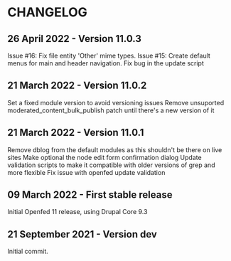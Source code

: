 CHANGELOG
=========

26 April 2022 - Version 11.0.3
------------------------------
  Issue #16: Fix file entity 'Other' mime types.
  Issue #15: Create default menus for main and header navigation.
  Fix bug in the update script

21 March 2022 - Version 11.0.2
------------------------------
  Set a fixed module version to avoid versioning issues
  Remove unsuported moderated_content_bulk_publish patch until there's a new version of it

21 March 2022 - Version 11.0.1
------------------------------
  Remove dblog from the default modules as this shouldn't be there on live sites
  Make optional the node edit form confirmation dialog
  Update validation scripts to make it compatible with older versions of grep and more flexible
  Fix issue with openfed update validation

09 March 2022 - First stable release
------------------------------
  Initial Openfed 11 release, using Drupal Core 9.3

21 September 2021 - Version dev
------------------------------
  Initial commit.
